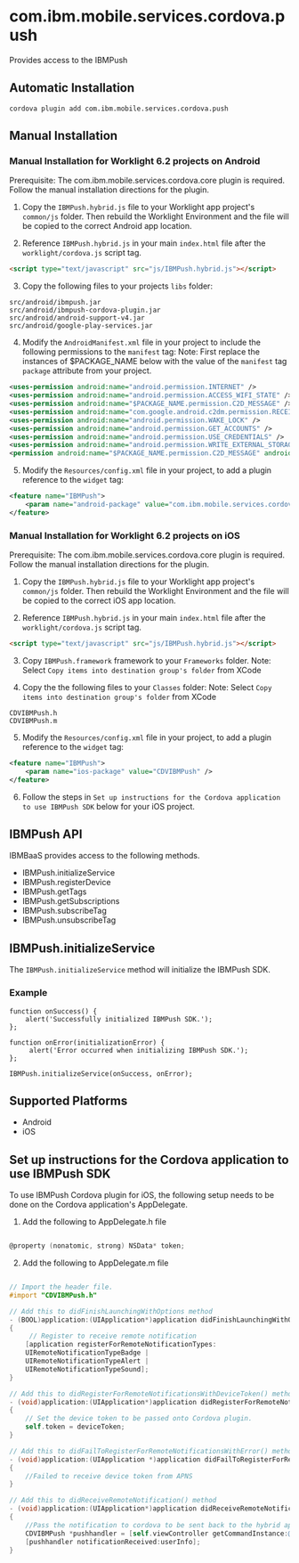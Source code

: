 # com.ibm.mobile.services.cordova.push

Provides access to the IBMPush

## Automatic Installation

    cordova plugin add com.ibm.mobile.services.cordova.push

## Manual Installation

### Manual Installation for Worklight 6.2 projects on Android

Prerequisite: The com.ibm.mobile.services.cordova.core plugin is required.  Follow the manual installation directions for the plugin.

1) Copy the `IBMPush.hybrid.js` file to your Worklight app project's `common/js` folder.  Then rebuild the Worklight Environment and the file will be copied to the correct Android app location.

2) Reference `IBMPush.hybrid.js` in your main `index.html` file after the `worklight/cordova.js` script tag.

```html
<script type="text/javascript" src="js/IBMPush.hybrid.js"></script>
```

3) Copy the following files to your projects `libs` folder:
```
src/android/ibmpush.jar
src/android/ibmpush-cordova-plugin.jar
src/android/android-support-v4.jar
src/android/google-play-services.jar
```

4) Modify the `AndroidManifest.xml` file in your project to include the following permissions to the `manifest` tag:
Note: First replace the instances of $PACKAGE_NAME below with the value of the `manifest` tag `package` attribute from your project.

```xml
<uses-permission android:name="android.permission.INTERNET" />
<uses-permission android:name="android.permission.ACCESS_WIFI_STATE" />
<uses-permission android:name="$PACKAGE_NAME.permission.C2D_MESSAGE" />
<uses-permission android:name="com.google.android.c2dm.permission.RECEIVE" />
<uses-permission android:name="android.permission.WAKE_LOCK" />
<uses-permission android:name="android.permission.GET_ACCOUNTS" />
<uses-permission android:name="android.permission.USE_CREDENTIALS" />
<uses-permission android:name="android.permission.WRITE_EXTERNAL_STORAGE" />
<permission android:name="$PACKAGE_NAME.permission.C2D_MESSAGE" android:protectionLevel="signature" />
```

5) Modify the `Resources/config.xml` file in your project, to add a plugin reference to the `widget` tag:

```xml
<feature name="IBMPush">
    <param name="android-package" value="com.ibm.mobile.services.cordova.push.CDVIBMPush" />
</feature>
```

### Manual Installation for Worklight 6.2 projects on iOS

Prerequisite: The com.ibm.mobile.services.cordova.core plugin is required.  Follow the manual installation directions for the plugin.

1) Copy the `IBMPush.hybrid.js` file to your Worklight app project's `common/js` folder.  Then rebuild the Worklight Environment and the file will be copied to the correct iOS app location.

2) Reference `IBMPush.hybrid.js` in your main `index.html` file after the `worklight/cordova.js` script tag.

```html
<script type="text/javascript" src="js/IBMPush.hybrid.js"></script>
```

3) Copy `IBMPush.framework` framework to your `Frameworks` folder.
Note: Select `Copy items into destination group's folder` from XCode

4) Copy the the following files to your `Classes` folder:
Note: Select `Copy items into destination group's folder` from XCode

```
CDVIBMPush.h
CDVIBMPush.m
```

5) Modify the `Resources/config.xml` file in your project, to add a plugin reference to the `widget` tag:

```xml
<feature name="IBMPush">
    <param name="ios-package" value="CDVIBMPush" />
</feature>
```

6) Follow the steps in `Set up instructions for the Cordova application to use IBMPush SDK` below for your iOS project.

## IBMPush API

IBMBaaS provides access to the following methods.

- IBMPush.initializeService
- IBMPush.registerDevice
- IBMPush.getTags
- IBMPush.getSubscriptions
- IBMPush.subscribeTag
- IBMPush.unsubscribeTag


## IBMPush.initializeService

The `IBMPush.initializeService` method will initialize the IBMPush SDK.


### Example

    function onSuccess() {
        alert('Successfully initialized IBMPush SDK.');
    };

    function onError(initializationError) {
         alert('Error occurred when initializing IBMPush SDK.');
    };

    IBMPush.initializeService(onSuccess, onError);

## Supported Platforms

- Android
- iOS


## Set up instructions for the Cordova application to use IBMPush SDK

To use IBMPush Cordova plugin for iOS, the following setup needs to be done on the Cordova application's AppDelegate.

1) Add the following to AppDelegate.h file

```objective-c

@property (nonatomic, strong) NSData* token;

```

2) Add the following to AppDelegate.m file

```objective-c

// Import the header file.
#import "CDVIBMPush.h"

// Add this to didFinishLaunchingWithOptions method
- (BOOL)application:(UIApplication*)application didFinishLaunchingWithOptions:(NSDictionary*)launchOptions
{
	 // Register to receive remote notification
    [application registerForRemoteNotificationTypes:
    UIRemoteNotificationTypeBadge |
    UIRemoteNotificationTypeAlert |
    UIRemoteNotificationTypeSound];
}

// Add this to didRegisterForRemoteNotificationsWithDeviceToken() method
- (void)application:(UIApplication*)application didRegisterForRemoteNotificationsWithDeviceToken:(NSData*)deviceToken
{
    // Set the device token to be passed onto Cordova plugin.
    self.token = deviceToken;
}

// Add this to didFailToRegisterForRemoteNotificationsWithError() method
- (void)application:(UIApplication *)application didFailToRegisterForRemoteNotificationsWithError:(NSError *)err
{
	//Failed to receive device token from APNS
}

// Add this to didReceiveRemoteNotification() method
- (void)application:(UIApplication*)application didReceiveRemoteNotification:(NSDictionary*)userInfo
{
    //Pass the notification to cordova to be sent back to the hybrid application.
    CDVIBMPush *pushhandler = [self.viewController getCommandInstance:@"IBMPush"];
    [pushhandler notificationReceived:userInfo];
}

```


